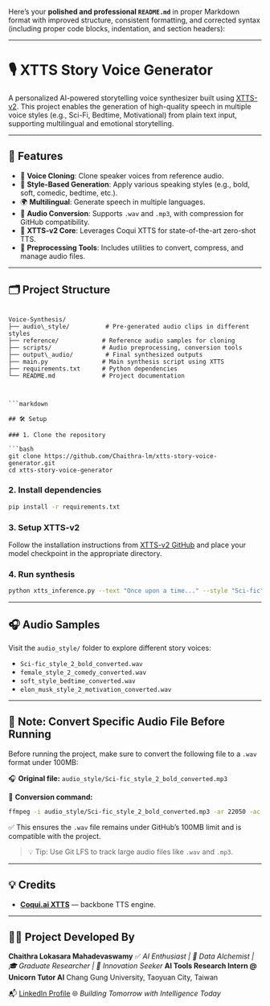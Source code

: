 Here’s your **polished and professional `README.md`** in proper Markdown format with improved structure, consistent formatting, and corrected syntax (including proper code blocks, indentation, and section headers):

---


# 🎙️ XTTS Story Voice Generator

A personalized AI-powered storytelling voice synthesizer built using [XTTS-v2](https://github.com/coqui-ai/TTS). This project enables the generation of high-quality speech in multiple voice styles (e.g., Sci-Fi, Bedtime, Motivational) from plain text input, supporting multilingual and emotional storytelling.

---

## 🚀 Features

- 🎤 **Voice Cloning**: Clone speaker voices from reference audio.
- 🌈 **Style-Based Generation**: Apply various speaking styles (e.g., bold, soft, comedic, bedtime, etc.).
- 🌍 **Multilingual**: Generate speech in multiple languages.
- 🔄 **Audio Conversion**: Supports `.wav` and `.mp3`, with compression for GitHub compatibility.
- 🧠 **XTTS-v2 Core**: Leverages Coqui XTTS for state-of-the-art zero-shot TTS.
- 🔧 **Preprocessing Tools**: Includes utilities to convert, compress, and manage audio files.

---

## 🗂️ Project Structure

```

Voice-Synthesis/
├── audio\_style/          # Pre-generated audio clips in different styles
├── reference/            # Reference audio samples for cloning
├── scripts/              # Audio preprocessing, conversion tools
├── output\_audio/         # Final synthesized outputs
├── main.py               # Main synthesis script using XTTS
├── requirements.txt      # Python dependencies
└── README.md             # Project documentation



```markdown

## 🛠️ Setup

### 1. Clone the repository

```bash
git clone https://github.com/Chaithra-lm/xtts-story-voice-generator.git
cd xtts-story-voice-generator
````

### 2. Install dependencies

```bash
pip install -r requirements.txt
```

### 3. Setup XTTS-v2

Follow the installation instructions from [XTTS-v2 GitHub](https://github.com/coqui-ai/TTS) and place your model checkpoint in the appropriate directory.

### 4. Run synthesis

```bash
python xtts_inference.py --text "Once upon a time..." --style "Sci-fic" --language "en"
```

---

## 🎧 Audio Samples

Visit the `audio_style/` folder to explore different story voices:

* `Sci-fic_style_2_bold_converted.wav`
* `female_style_2_comedy_converted.wav`
* `soft_style_bedtime_converted.wav`
* `elon_musk_style_2_motivation_converted.wav`

---

## 📝 Note: Convert Specific Audio File Before Running

Before running the project, make sure to convert the following file to a `.wav` format under 100MB:

🎧 **Original file:** `audio_style/Sci-fic_style_2_bold_converted.mp3`

🔄 **Conversion command:**

```bash
ffmpeg -i audio_style/Sci-fic_style_2_bold_converted.mp3 -ar 22050 -ac 1 -sample_fmt s16 audio_style/Sci-fic_style_2_bold_converted.wav
```

✅ This ensures the `.wav` file remains under GitHub’s 100MB limit and is compatible with the project.

> 💡 Tip: Use Git LFS to track large audio files like `.wav` and `.mp3`.

---

## 💡 Credits

* **[Coqui.ai XTTS](https://github.com/coqui-ai/TTS)** — backbone TTS engine.

---

## 👩‍💻 Project Developed By

**Chaithra Lokasara Mahadevaswamy** ✅
*AI Enthusiast | 🧠 Data Alchemist | 🎓 Graduate Researcher | 🚀 Innovation Seeker*
**AI Tools Research Intern @ Unicorn Tutor AI**
Chang Gung University, Taoyuan City, Taiwan

📬 [LinkedIn Profile](https://www.linkedin.com/in/chaithra-lokasara-mahadevaswamy-5bb076214/)
🌐 *Building Tomorrow with Intelligence Today*


